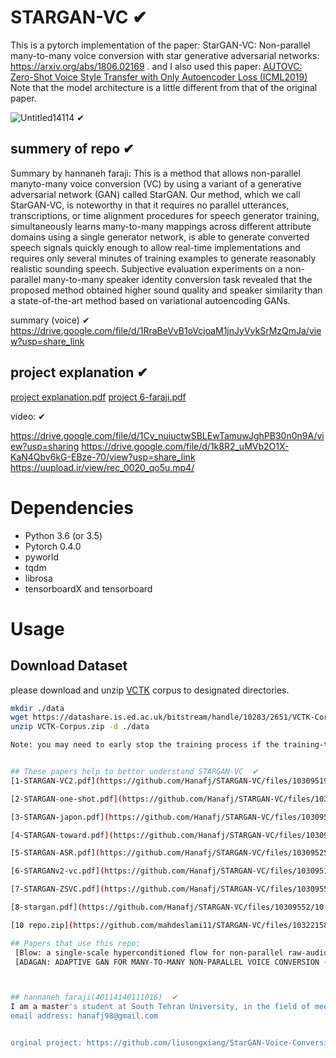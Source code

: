 # STARGAN-VC ✔
This is a pytorch implementation of the paper: StarGAN-VC: Non-parallel many-to-many voice conversion with star generative adversarial networks:  https://arxiv.org/abs/1806.02169 .
and I also used this paper: [AUTOVC: Zero-Shot Voice Style Transfer with Only Autoencoder Loss (ICML2019)](https://arxiv.org/pdf/1905.05879v2.pdf)
Note that the model architecture is a little different from that of the original paper.

![Untitled14114](https://user-images.githubusercontent.com/114937581/210011279-512e2985-2e7d-4528-9c79-58f26a893391.png)   ✔



## summery of repo ✔
Summary by hannaneh faraji:
This is a method that allows non-parallel manyto-many voice conversion (VC) by using a variant of a generative adversarial network (GAN) called StarGAN. Our method, which we call StarGAN-VC, is noteworthy in that it requires no parallel utterances, transcriptions, or time alignment procedures for speech generator training, simultaneously learns many-to-many mappings across different attribute domains using a single generator network, is able to generate converted speech signals quickly enough to allow real-time implementations and requires only several minutes of training examples to generate reasonably realistic sounding speech. Subjective evaluation experiments on a non-parallel many-to-many speaker identity conversion task revealed that the proposed method obtained higher sound
quality and speaker similarity than a state-of-the-art method based on variational autoencoding GANs.

summary (voice) ✔
https://drive.google.com/file/d/1RraBeVvB1oVcjoaM1jnJyVykSrMzQmJa/view?usp=share_link

## project explanation ✔
[project explanation.pdf](https://github.com/mahdeslami11/STARGAN-VC/files/10322080/project.explanation.pdf)
[project 6-faraji.pdf](https://github.com/mahdeslami11/STARGAN-VC/files/10322147/project.6-faraji.pdf)

video: ✔

https://drive.google.com/file/d/1Cv_nuiuctwSBLEwTamuwJghPB30n0n9A/view?usp=sharing
https://drive.google.com/file/d/1k8R2_uMVb2O1X-KaN4Qbv6kG-EBze-70/view?usp=share_link
https://uupload.ir/view/rec_0020_qo5u.mp4/  

# Dependencies
* Python 3.6 (or 3.5)
* Pytorch 0.4.0
* pyworld
* tqdm
* librosa
* tensorboardX and tensorboard



# Usage
## Download Dataset

please download and unzip [VCTK](https://homepages.inf.ed.ac.uk/jyamagis/page3/page58/page58.html) corpus to designated directories.

```bash
mkdir ./data
wget https://datashare.is.ed.ac.uk/bitstream/handle/10283/2651/VCTK-Corpus.zip?sequence=2&isAllowed=y
unzip VCTK-Corpus.zip -d ./data

Note: you may need to early stop the training process if the training-time test samples sounds good or the you can also see the training loss curves to determine early stop or not.


## These papers help to better understand STARGAN-VC  ✔
[1-STARGAN-VC2.pdf](https://github.com/Hanafj/STARGAN-VC/files/10309519/3-STARGAN-VC2.pdf)

[2-STARGAN-one-shot.pdf](https://github.com/Hanafj/STARGAN-VC/files/10309520/5-STARGAN-one-shot.pdf)

[3-STARGAN-japon.pdf](https://github.com/Hanafj/STARGAN-VC/files/10309523/6-STARGAN-japon.pdf)

[4-STARGAN-toward.pdf](https://github.com/Hanafj/STARGAN-VC/files/10309524/7-STARGAN-toward.pdf)

[5-STARGAN-ASR.pdf](https://github.com/Hanafj/STARGAN-VC/files/10309525/8-STARGAN-ASR.pdf)

[6-STARGANv2-vc.pdf](https://github.com/Hanafj/STARGAN-VC/files/10309517/2-STARGANv2-vc.pdf)

[7-STARGAN-ZSVC.pdf](https://github.com/Hanafj/STARGAN-VC/files/10309551/9-STARGAN-ZSVC.pdf)

[8-stargan.pdf](https://github.com/Hanafj/STARGAN-VC/files/10309552/10-stargan.pdf)

[10 repo.zip](https://github.com/mahdeslami11/STARGAN-VC/files/10322158/10.repo.zip)

## Papers that use this repo: 
 [Blow: a single-scale hyperconditioned flow for non-parallel raw-audio voice conversion (NeurIPS 2019)](https://arxiv.org/pdf/1906.00794.pdf)
 [ADAGAN: ADAPTIVE GAN FOR MANY-TO-MANY NON-PARALLEL VOICE CONVERSION (under review for ICLR 2020)](https://openreview.net/pdf?id=HJlk-eHFwH)



## hannaneh faraji(40114140111016)  ✔
I am a master's student at South Tehran University, in the field of medical engineering, bioelectrical orientation. This project is related to the course of digital signal processing .
email address: hanafj98@gmail.com


orginal project: https://github.com/liusongxiang/StarGAN-Voice-Conversion  ✔

